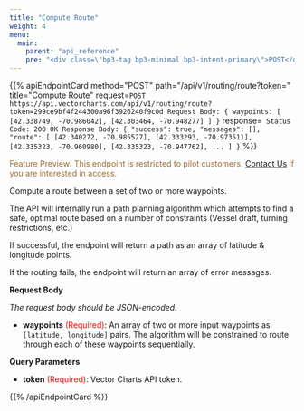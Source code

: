 ```yaml
---
title: "Compute Route"
weight: 4
menu:
  main:
    parent: "api_reference"
    pre: "<div class=\"bp3-tag bp3-minimal bp3-intent-primary\">POST</div>"
---
```


{{% apiEndpointCard method="POST" path="/api/v1/routing/route?token=<token string>" title="Compute Route" request=`POST https://api.vectorcharts.com/api/v1/routing/route?token=299ce9bf4f244300a96f3926240f9c0d
Request Body:
{
    waypoints: [
        [42.338749, -70.986042],
        [42.303464, -70.948277]
    ]
}` response=`
Status Code: 200 OK
Response Body:
{
    "success": true,
    "messages": [],
    "route": [
        [42.340272, -70.985527],
        [42.333293, -70.973511],
        [42.335323, -70.960980],
        [42.335323, -70.947762],
        ...
    ]
}` %}}

<span style="color:#9e6c2e">Feature Preview: This endpoint is restricted to pilot customers. <a href="https://vectorcharts.com/contact-us/">Contact Us</a> if you are interested in access.</span>

Compute a route between a set of two or more waypoints.

The API will internally run a path planning algorithm which attempts to find a safe, optimal route based on a number of constraints (Vessel draft, turning restrictions, etc.)

If successful, the endpoint will return a path as an array of latitude & longitude points.

If the routing fails, the endpoint will return an array of error messages.

<b>Request Body</b>

*The request body should be JSON-encoded.*

- **waypoints** <span style="color:red;">(Required)</span>: An array of two or more input waypoints as `[latitude, longitude]` pairs. The algorithm
will be constrained to route through each of these waypoints sequentially.

<b>Query Parameters</b>

- **token** <span style="color:red;">(Required)</span>: Vector Charts API token.

{{% /apiEndpointCard %}}